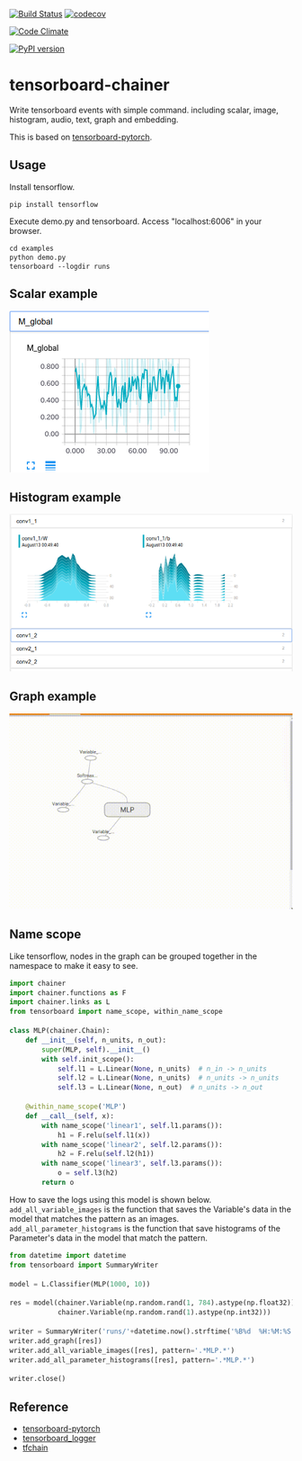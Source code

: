 [![Build Status](https://travis-ci.org/neka-nat/tensorboard-chainer.svg?branch=master)](https://travis-ci.org/neka-nat/tensorboard-chainer)
[![codecov](https://codecov.io/gh/neka-nat/tensorboard-chainer/branch/master/graph/badge.svg)](https://codecov.io/gh/neka-nat/tensorboard-chainer)

[![Code Climate](https://codeclimate.com/github/neka-nat/tensorboard-chainer/badges/gpa.svg)](https://codeclimate.com/github/neka-nat/tensorboard-chainer)

[![PyPI version](https://badge.fury.io/py/tensorboard-chainer.svg)](https://badge.fury.io/py/tensorboard-chainer)

# tensorboard-chainer

Write tensorboard events with simple command.
including scalar, image, histogram, audio, text, graph and embedding.

This is based on [tensorboard-pytorch](https://github.com/lanpa/tensorboard-pytorch).

## Usage

Install tensorflow.

```
pip install tensorflow
```

Execute demo.py and tensorboard.
Access "localhost:6006" in your browser.

```
cd examples
python demo.py
tensorboard --logdir runs
```

## Scalar example

![graph](screenshots/scalar.png)

## Histogram example

![graph](screenshots/histogram.png)

## Graph example

![graph](screenshots/graph.gif)

## Name scope

Like tensorflow, nodes in the graph can be grouped together in the namespace to make it easy to see.

```python
import chainer
import chainer.functions as F
import chainer.links as L
from tensorboard import name_scope, within_name_scope

class MLP(chainer.Chain):
    def __init__(self, n_units, n_out):
        super(MLP, self).__init__()
        with self.init_scope():
            self.l1 = L.Linear(None, n_units)  # n_in -> n_units
            self.l2 = L.Linear(None, n_units)  # n_units -> n_units
            self.l3 = L.Linear(None, n_out)  # n_units -> n_out

    @within_name_scope('MLP')
    def __call__(self, x):
        with name_scope('linear1', self.l1.params()):
            h1 = F.relu(self.l1(x))
        with name_scope('linear2', self.l2.params()):
            h2 = F.relu(self.l2(h1))
        with name_scope('linear3', self.l3.params()):
            o = self.l3(h2)
        return o
```

How to save the logs using this model is shown below.
`add_all_variable_images` is the function that saves the Variable's data in the model that matches the pattern as an images.
`add_all_parameter_histograms` is the function that save histograms of the Parameter's data in the model that match the pattern.

```python
from datetime import datetime
from tensorboard import SummaryWriter

model = L.Classifier(MLP(1000, 10))

res = model(chainer.Variable(np.random.rand(1, 784).astype(np.float32)),
            chainer.Variable(np.random.rand(1).astype(np.int32)))

writer = SummaryWriter('runs/'+datetime.now().strftime('%B%d  %H:%M:%S'))
writer.add_graph([res])
writer.add_all_variable_images([res], pattern='.*MLP.*')
writer.add_all_parameter_histograms([res], pattern='.*MLP.*')

writer.close()
```

## Reference

* [tensorboard-pytorch](https://github.com/lanpa/tensorboard-pytorch)
* [tensorboard_logger](https://github.com/TeamHG-Memex/tensorboard_logger)
* [tfchain](https://github.com/mitmul/tfchain)